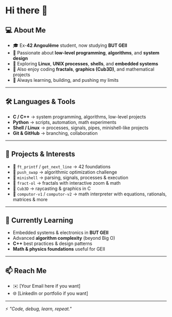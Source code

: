 # Hi there 👋  

## 💻 About Me  
- 🎓 Ex-**42 Angoulême** student, now studying **BUT GEII**  
- 🔧 Passionate about **low-level programming**, **algorithms**, and **system design**  
- 🐧 Exploring **Linux**, **UNIX processes**, **shells**, and **embedded systems**  
- 🎨 Also enjoy coding **fractals**, **graphics (Cub3D)**, and mathematical projects  
- 🚀 Always learning, building, and pushing my limits  

---

## 🛠️ Languages & Tools  
- **C / C++** → system programming, algorithms, low-level projects  
- **Python** → scripts, automation, math experiments  
- **Shell / Linux** → processes, signals, pipes, minishell-like projects  
- **Git & GitHub** → branching, collaboration  

---

## 📌 Projects & Interests  
- 🔹 `ft_printf` / `get_next_line` → 42 foundations  
- 🔹 `push_swap` → algorithmic optimization challenge  
- 🔹 `minishell` → parsing, signals, processes & execution  
- 🔹 `fract-ol` → fractals with interactive zoom & math  
- 🔹 `Cub3D` → raycasting & graphics in C  
- 🔹 `computor-v1` / `computor-v2` → math interpreter with equations, rationals, matrices & more  

---

## 🌱 Currently Learning  
- Embedded systems & electronics in **BUT GEII**  
- Advanced **algorithm complexity** (beyond Big O)  
- **C++** best practices & design patterns  
- **Math & physics foundations** useful for GEII  

---

## 📫 Reach Me  
- ✉️ [Your Email here if you want]  
- 🌐 [LinkedIn or portfolio if you want]  

---

⚡ *"Code, debug, learn, repeat."*
